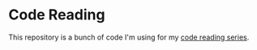 # Code Reading

This repository is a bunch of code I'm using for my [code reading series](http://theadmin.org).
